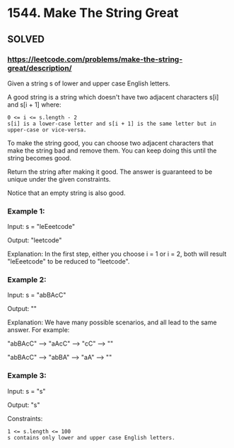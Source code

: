 # 1544. Make The String Great

## SOLVED

### https://leetcode.com/problems/make-the-string-great/description/

Given a string s of lower and upper case English letters.

A good string is a string which doesn't have two adjacent characters s[i] and s[i + 1] where:

    0 <= i <= s.length - 2
    s[i] is a lower-case letter and s[i + 1] is the same letter but in upper-case or vice-versa.

To make the string good, you can choose two adjacent characters that make the string bad and remove them. You can keep doing this until the string becomes good.

Return the string after making it good. The answer is guaranteed to be unique under the given constraints.

Notice that an empty string is also good.



### Example 1:

Input: s = "leEeetcode"

Output: "leetcode"

Explanation: In the first step, either you choose i = 1 or i = 2, both will result "leEeetcode" to be reduced to "leetcode".

### Example 2:

Input: s = "abBAcC"

Output: ""

Explanation: We have many possible scenarios, and all lead to the same answer. For example:

"abBAcC" --> "aAcC" --> "cC" --> ""

"abBAcC" --> "abBA" --> "aA" --> ""

### Example 3:

Input: s = "s"

Output: "s"



Constraints:

    1 <= s.length <= 100
    s contains only lower and upper case English letters.

